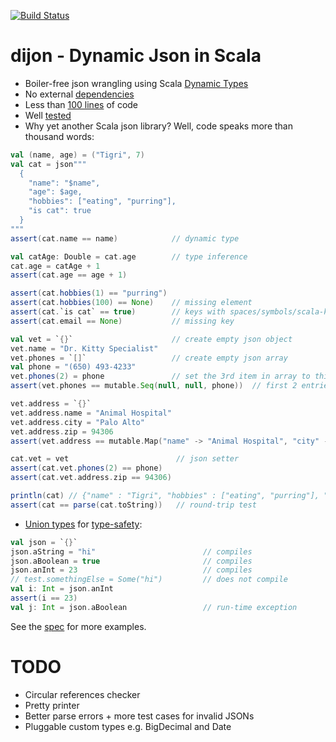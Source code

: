 [![Build Status](https://travis-ci.org/pathikrit/dijon.png)](http://travis-ci.org/pathikrit/dijon)

dijon - Dynamic Json in Scala
=====
* Boiler-free json wrangling using Scala [Dynamic Types](http://www.scala-lang.org/api/2.10.3/index.html#scala.Dynamic)
* No external [dependencies](build.sbt)
* Less than [100 lines](src/main/scala/com/github/pathikrit/dijon/package.scala) of code
* Well [tested][1]
* Why yet another Scala json library? Well, code speaks more than thousand words:

```scala
val (name, age) = ("Tigri", 7)
val cat = json"""
  {
    "name": "$name",
    "age": $age,
    "hobbies": ["eating", "purring"],
    "is cat": true
  }
"""
assert(cat.name == name)            // dynamic type

val catAge: Double = cat.age        // type inference
cat.age = catAge + 1
assert(cat.age == age + 1)

assert(cat.hobbies(1) == "purring")
assert(cat.hobbies(100) == None)    // missing element
assert(cat.`is cat` == true)        // keys with spaces/symbols/scala-keywords need to be escaped with ticks
assert(cat.email == None)           // missing key

val vet = `{}`                      // create empty json object
vet.name = "Dr. Kitty Specialist"
vet.phones = `[]`                   // create empty json array
val phone = "(650) 493-4233"
vet.phones(2) = phone               // set the 3rd item in array to this phone
assert(vet.phones == mutable.Seq(null, null, phone))  // first 2 entries null

vet.address = `{}`
vet.address.name = "Animal Hospital"
vet.address.city = "Palo Alto"
vet.address.zip = 94306
assert(vet.address == mutable.Map("name" -> "Animal Hospital", "city" -> "Palo Alto", "zip" -> 94306))

cat.vet = vet                        // json setter
assert(cat.vet.phones(2) == phone)
assert(cat.vet.address.zip == 94306)

println(cat) // {"name" : "Tigri", "hobbies" : ["eating", "purring"], "vet" : {"address" : {"city" : "Palo Alto", "zip" : 94306, "name" : "Animal Hospital"}, "name" : "Dr. Kitty Specialist", "phones" : [null, null, "(650) 493-4233"]}, "is cat" : true, "age" : 8.0}
assert(cat == parse(cat.toString))   // round-trip test

```

* [Union types](src/main/scala/com/github/pathikrit/dijon/UnionType.scala) for [type-safety](src/main/scala/com/github/pathikrit/dijon/package.scala#L10):
```scala
val json = `{}`
json.aString = "hi"                        // compiles
json.aBoolean = true                       // compiles
json.anInt = 23                            // compiles
// test.somethingElse = Some("hi")         // does not compile
val i: Int = json.anInt
assert(i == 23)
val j: Int = json.aBoolean                 // run-time exception
```

See the [spec][1] for more examples.


TODO
====
* Circular references checker
* Pretty printer
* Better parse errors + more test cases for invalid JSONs
* Pluggable custom types e.g. BigDecimal and Date


[1]: src/test/scala/com/github/pathikrit/dijon/DijonSpec.scala
